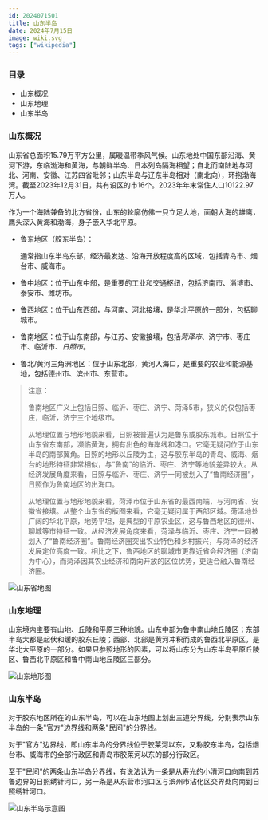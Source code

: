 ```yaml
---
id: 2024071501
title: 山东半岛
date: 2024年7月15日
image: wiki.svg
tags: ["wikipedia"]
---
```



### 目录

 - 山东概况
 - 山东地理
 - 山东半岛


### 山东概况

山东省总面积15.79万平方公里，属暖温带季风气候。山东地处中国东部沿海、黄河下游，东临渤海和黄海，与朝鲜半岛、日本列岛隔海相望；自北而南陆地与河北、河南、安徽、江苏四省毗邻；山东半岛与辽东半岛相对（南北向），环抱渤海湾。截至2023年12月31日，共有设区的市16个。2023年年末常住人口10122.97万人。

作为一个海陆兼备的北方省份，山东的轮廓仿佛一只立足大地，面朝大海的雄鹰，鹰头深入黄海和渤海，身子嵌入华北平原。


- 鲁东地区（胶东半岛）： 

  通常指山东半岛东部，经济最发达、沿海开放程度高的区域，包括青岛市、烟台市、威海市。

- 鲁中地区：位于山东中部，是重要的工业和交通枢纽，包括济南市、淄博市、泰安市、潍坊市。

- 鲁西地区：位于山东西部，与河南、河北接壤，是华北平原的一部分，包括聊城市。

- 鲁南地区：位于山东南部，与江苏、安徽接壤，包括*菏泽市*、济宁市、枣庄市、临沂市、*日照市*。

- 鲁北/黄河三角洲地区：位于山东北部，黄河入海口，是重要的农业和能源基地，包括德州市、滨州市、东营市。

> 注意：
>
> 鲁南地区广义上包括日照、临沂、枣庄、济宁、菏泽5市，狭义的仅包括枣庄，临沂，济宁三个地级市。
>
> 从地理位置与地形地貌来看，日照被普遍认为是鲁东或胶东城市。日照位于山东省东南部，濒临黄海，拥有出色的海岸线和港口。它毫无疑问位于山东半岛的南部翼角。日照的地形以丘陵为主，这与胶东半岛的青岛、威海、烟台的地形特征非常相似，与“鲁南”的临沂、枣庄、济宁等地貌差异较大。从经济发展角度来看，日照与临沂、枣庄、济宁一同被划入了“鲁南经济圈”，日照作为鲁南地区的出海口。
>
> 从地理位置与地形地貌来看，菏泽市位于山东省的最西南端，与河南省、安徽省接壤。从整个山东省的版图来看，它毫无疑问属于西部区域。菏泽地处广阔的华北平原，地势平坦，是典型的平原农业区，这与鲁西地区的德州、聊城等市特征一致。从经济发展角度来看，菏泽与临沂、枣庄、济宁一同被划入了“鲁南经济圈”。鲁南经济圈突出农业特色和乡村振兴，与菏泽的经济发展定位高度一致。相比之下，鲁西地区的聊城市更靠近省会经济圈（济南为中心），而菏泽因其农业经济和南向开放的区位优势，更适合融入鲁南经济圈。


![山东省地图](https://loongzxl.com/blogs/20240715山东省地图.jpg)


### 山东地理

山东境内主要有山地、丘陵和平原三种地貌。山东中部为鲁中南山地丘陵区；东部半岛大都是起伏和缓的胶东丘陵；西部、北部是黄河冲积而成的鲁西北平原区，是华北大平原的一部分。如果只参照地形的因素，可以将山东分为山东半岛平原丘陵区、鲁西北平原区和鲁中南山地丘陵区三部分。

![山东地形图](https://loongzxl.com/blogs/20240715山东地形图.jpg)


### 山东半岛

对于胶东地区所在的山东半岛，可以在山东地图上划出三道分界线，分别表示山东半岛的一条"官方"边界线和两条"民间"的分界线。

对于"官方"边界线，即山东半岛的分界线位于胶莱河以东，又称胶东半岛，包括烟台市、威海市的全部行政区和青岛市胶莱河以东的部分行政区。

至于"民间"的两条山东半岛分界线，有说法认为一条是从寿光的小清河口向南到苏鲁边界的日照绣针河口，另一条是从东营市河口区与滨州市沾化区交界处向南到日照绣针河口。

![山东半岛示意图](https://loongzxl.com/blogs/20240715山东半岛示意图.jpg)